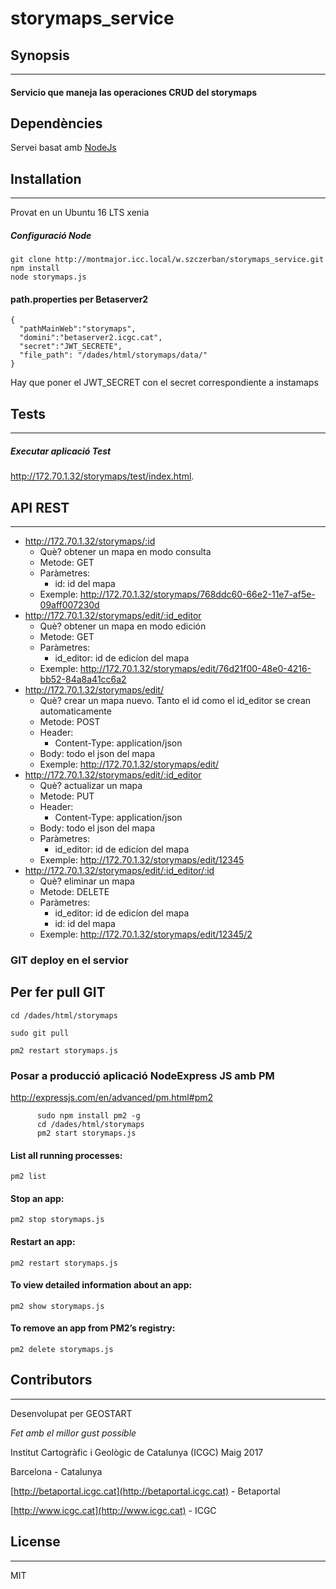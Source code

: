 # storymaps_service

## Synopsis
***
#### Servicio que maneja las operaciones CRUD del storymaps


## Dependències

Servei basat amb [NodeJs](https://nodejs.org/en/)

## Installation
***
Provat en un Ubuntu 16 LTS xenia

##### Configuració Node

    git clone http://montmajor.icc.local/w.szczerban/storymaps_service.git
    npm install
    node storymaps.js

#### path.properties per Betaserver2

    {
      "pathMainWeb":"storymaps",
      "domini":"betaserver2.icgc.cat",
      "secret":"JWT_SECRETE",
      "file_path": "/dades/html/storymaps/data/"
    }

Hay que poner el JWT_SECRET con el secret correspondiente a instamaps

## Tests
***
##### Executar aplicació Test
  <http://172.70.1.32/storymaps/test/index.html>.

## API REST
  ***
  * http://172.70.1.32/storymaps/:id
    * Què? obtener un mapa en modo consulta
    * Metode: GET
    * Paràmetres:
      * id: id del mapa
    * Exemple: http://172.70.1.32/storymaps/768ddc60-66e2-11e7-af5e-09aff007230d
  * http://172.70.1.32/storymaps/edit/:id_editor
    * Què? obtener un mapa en modo edición
    * Metode: GET
    * Paràmetres:
      * id_editor: id de edicíon del mapa
    * Exemple: http://172.70.1.32/storymaps/edit/76d21f00-48e0-4216-bb52-84a8a41cc6a2
  * http://172.70.1.32/storymaps/edit/
    * Què? crear un mapa nuevo. Tanto el id como el id_editor se crean automaticamente
    * Metode: POST
    * Header:
      * Content-Type: application/json
    * Body: todo el json del mapa
    * Exemple: http://172.70.1.32/storymaps/edit/
  * http://172.70.1.32/storymaps/edit/:id_editor
    * Què? actualizar un mapa
    * Metode: PUT
    * Header:
      * Content-Type: application/json
    * Body: todo el json del mapa
    * Paràmetres:
      * id_editor: id de edicíon del mapa
    * Exemple: http://172.70.1.32/storymaps/edit/12345
  * http://172.70.1.32/storymaps/edit/:id_editor/:id
    * Què? eliminar un mapa
    * Metode: DELETE
    * Paràmetres:
      * id_editor: id de edicíon del mapa
      * id: id del mapa
    * Exemple: http://172.70.1.32/storymaps/edit/12345/2

### GIT deploy en el servior

## Per fer pull GIT
```
cd /dades/html/storymaps

sudo git pull

pm2 restart storymaps.js
```

### Posar a producció aplicació NodeExpress JS amb PM
http://expressjs.com/en/advanced/pm.html#pm2

```
      sudo npm install pm2 -g
      cd /dades/html/storymaps
      pm2 start storymaps.js
```
#### List all running processes:
```
pm2 list
```
#### Stop an app:
```
pm2 stop storymaps.js
```
#### Restart an app:
```
pm2 restart storymaps.js
```

#### To view detailed information about an app:
```
pm2 show storymaps.js
```
#### To remove an app from PM2’s registry:
```
pm2 delete storymaps.js
```


## Contributors
***
Desenvolupat per GEOSTART

*Fet amb el millor gust possible*

Institut Cartogràfic i Geològic de Catalunya (ICGC) Maig 2017

Barcelona - Catalunya

[http://betaportal.icgc.cat](http://betaportal.icgc.cat) - Betaportal

[http://www.icgc.cat](http://www.icgc.cat) - ICGC


## License
***

MIT
